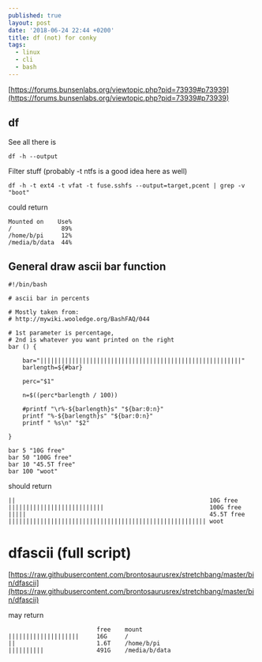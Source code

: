 ```yaml
---
published: true
layout: post
date: '2018-06-24 22:44 +0200'
title: df (not) for conky
tags:
  - linux
  - cli
  - bash
---
```

[https://forums.bunsenlabs.org/viewtopic.php?pid=73939#p73939](https://forums.bunsenlabs.org/viewtopic.php?pid=73939#p73939)

## df

See all there is

	df -h --output
    
Filter stuff (probably -t ntfs is a good idea here as well)

	df -h -t ext4 -t vfat -t fuse.sshfs --output=target,pcent | grep -v "boot"
    
could return

	Mounted on    Use%
	/              89%
	/home/b/pi     12%
	/media/b/data  44%
    
## General draw ascii bar function

    #!/bin/bash

    # ascii bar in percents

    # Mostly taken from:
    # http://mywiki.wooledge.org/BashFAQ/044

    # 1st parameter is percentage, 
    # 2nd is whatever you want printed on the right
    bar () {

        bar="|||||||||||||||||||||||||||||||||||||||||||||||||||||||||"
        barlength=${#bar}

        perc="$1"

        n=$((perc*barlength / 100))

        #printf "\r%-${barlength}s" "${bar:0:n}"
        printf "%-${barlength}s" "${bar:0:n}"
        printf " %s\n" "$2"
        
    }

    bar 5 "10G free"
    bar 50 "100G free"
    bar 10 "45.5T free"
    bar 100 "woot"

should return

	||                                                       10G free
    |||||||||||||||||||||||||||                              100G free
    |||||                                                    45.5T free
    |||||||||||||||||||||||||||||||||||||||||||||||||||||||| woot
    
# dfascii (full script)

[https://raw.githubusercontent.com/brontosaurusrex/stretchbang/master/bin/dfascii](https://raw.githubusercontent.com/brontosaurusrex/stretchbang/master/bin/dfascii)

may return

                             free	 mount
    ||||||||||||||||||||     16G	 /
    ||                       1.6T	 /home/b/pi
    ||||||||||               491G	 /media/b/data
